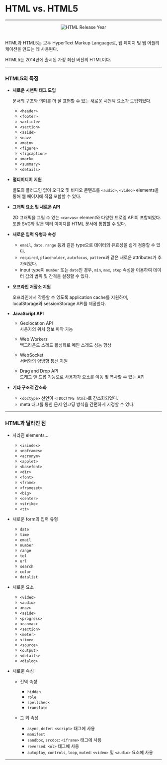 # HTML vs. HTML5

---

<div align='center'>
<img src="https://gist.github.com/user-attachments/assets/722a412a-b17d-4bf2-a66f-a098e633ffb0" alt="HTML Release Year">
</div>

<br>

HTML과 HTML5는 모두 HyperText Markup Language로, 웹 페이지 및 웹 어플리케이션을 만드는 데 사용된다.

HTML5는 2014년에 출시된 가장 최신 버전의 HTML이다.

---

### **HTML5의 특징**

- **새로운 시맨틱 태그 도입**

  문서의 구조와 의미를 더 잘 표현할 수 있는 새로운 시맨틱 요소가 도입되었다.

  - `<header>`
  - `<footer>`
  - `<article>`
  - `<section>`
  - `<aside>`
  - `<nav>`
  - `<main>`
  - `<figure>`
  - `<figcaption>`
  - `<mark>`
  - `<summary>`
  - `<details>`

- **멀티미디어 지원**

  별도의 플러그인 없이 오디오 및 비디오 콘텐츠를 `<audio>`, `<video>` elements을 통해 웹 페이지에 직접 포함할 수 있다.

- **그래픽 요소 및 새로운 API**

  2D 그래픽을 그릴 수 있는 `<canvas>` element와 다양한 드로잉 API이 포함되었다.  
   또한 SVG와 같은 벡터 이미지를 HTML 문서에 통합할 수 있다.

- **새로운 입력 유형과 속성**

  - `email`, `date`, `range` 등과 같은 type으로 데이터의 유효성을 쉽게 검증할 수 있다.
  - `required`, `placeholder`, `autofocus`, `pattern`과 같은 새로운 attributes가 추가되었다.
  - input type이 `number` 또는 `date`인 경우, `min`, `max`, `step` 속성을 이용하여 데이터 값의 범위 및 간격을 설정할 수 있다.

- **오프라인 저장소 지원**

  오프라인에서 작동할 수 있도록 application cache를 지원하며,  
  localStorage와 sessionStorage API를 제공한다.

- **JavaScript API**

  - Geolocation API  
    사용자의 위치 정보 파악 가능

  - Web Workers  
    백그라운드 스레드 활성화로 메인 스레드 성능 향상

  - WebSocket  
    서버와의 양방향 통신 지원

  - Drag and Drop API  
    드래그 앤 드롭 기능으로 사용자가 요소를 이동 및 복사할 수 있는 API

- **기타 구조적 간소화**

  - `<doctype>` 선언이 `<!DOCTYPE html>`로 간소화되었다.
  - meta 태그를 통한 문서 인코딩 방식을 간편하게 지정할 수 있다.

---

### **HTML과 달라진 점**

- 사라진 elements...

  - `<isindex>`
  - `<noframes>`
  - `<acronym>`
  - `<applet>`
  - `<basefont>`
  - `<dir>`
  - `<font>`
  - `<frame>`
  - `<frameset>`
  - `<big>`
  - `<center>`
  - `<strike>`
  - `<tt>`

- 새로운 form의 입력 유형

  - `date`
  - `time`
  - `email`
  - `number`
  - `range`
  - `tel`
  - `url`
  - `search`
  - `color`
  - `datalist`

- 새로운 요소

  - `<video>`
  - `<audio>`
  - `<nav>`
  - `<aside>`
  - `<progress>`
  - `<canvas>`
  - `<section>`
  - `<meter>`
  - `<time>`
  - `<source>`
  - `<output>`
  - `<details>`
  - `<dialog>`

- 새로운 속성

  - 전역 속성

    - `hidden`
    - `role`
    - `spellcheck`
    - `translate`

  - 그 외 속성
    - `async`, `defer`: `<script>` 태그에 사용
    - `manifest`
    - `sandbox`, `srcdoc`: `<iframe>` 태그에 사용
    - `reversed`: `<ol>` 태그에 사용
    - `autoplay`, `controls`, `loop`, `muted`: `<video>` 및 `<audio>` 요소에 사용

---
